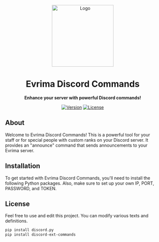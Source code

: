 <p align="center">
  <a href="https://github.com/Tatzy4">
    <img src="https://cdn.discordapp.com/attachments/1110258373779263678/1113824697952514148/kutas.png" alt="Logo" width="200" height="200">
  </a>

  <h1 align="center">Evrima Discord Commands</h1>

  <p align="center">
    <strong>Enhance your server with powerful Discord commands!</strong>
  </p>

  <p align="center">
    <a href="https://github.com/Tatzy4/evrima-discord-bot-command"><img alt="Version" src="https://img.shields.io/badge/version-1.0.1-blue.svg?style=for-the-badge"></a>
    <a href="https://github.com/Tatzy4/evrima-discord-bot-command"><img alt="License" src="https://img.shields.io/badge/license-MIT-green.svg?style=for-the-badge"></a>
  </p>
</p>

## About
Welcome to Evrima Discord Commands! This is a powerful tool for your staff or for special people with custom ranks on your Discord server. It provides an "announce" command that sends announcements to your Evrima server.

## Installation
To get started with Evrima Discord Commands, you'll need to install the following Python packages. Also, make sure to set up your own IP, PORT, PASSWORD, and TOKEN.

## License
Feel free to use and edit this project. You can modify various texts and definitions.

```bash
pip install discord.py
pip install discord-ext-commands
